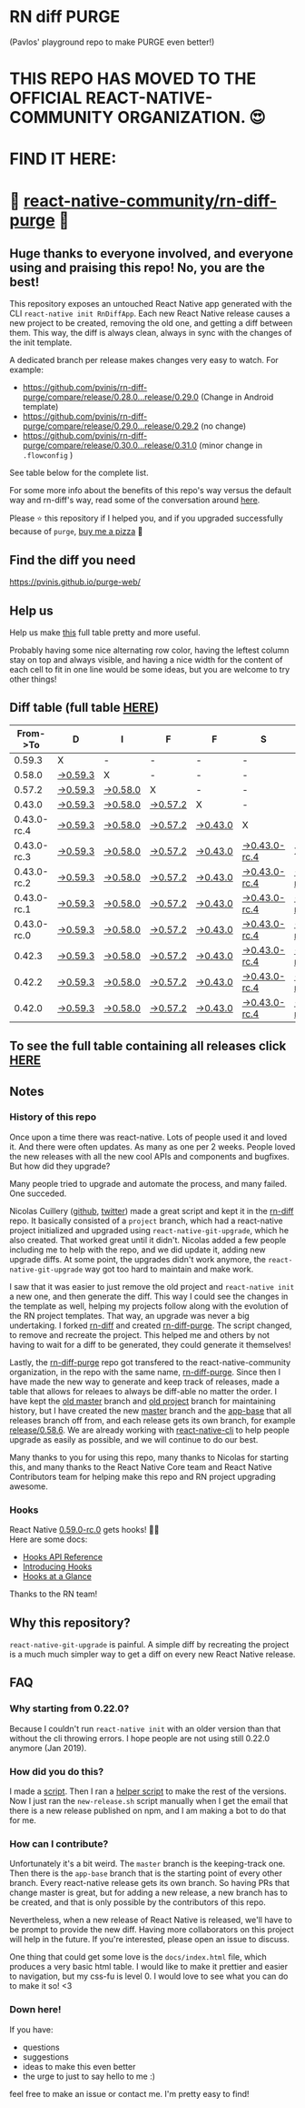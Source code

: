 # RN diff PURGE
(Pavlos' playground repo to make PURGE even better!)

# THIS REPO HAS MOVED TO THE OFFICIAL REACT-NATIVE-COMMUNITY ORGANIZATION. 😍
# FIND IT HERE:  
# 💪 [react-native-community/rn-diff-purge](https://github.com/react-native-community/rn-diff-purge) 🎉
## Huge thanks to everyone involved, and everyone using and praising this repo! No, you are the best!

This repository exposes an untouched React Native app generated with the CLI
`react-native init RnDiffApp`. Each new React Native release causes a new project to be created, removing the old one, and getting a diff between them. This way, the diff is always clean, always in sync with the changes of the init template.

A dedicated branch per release makes changes very easy
to watch. For example:

* https://github.com/pvinis/rn-diff-purge/compare/release/0.28.0...release/0.29.0
(Change in Android template)
* https://github.com/pvinis/rn-diff-purge/compare/release/0.29.0...release/0.29.2
(no change)
* https://github.com/pvinis/rn-diff-purge/compare/release/0.30.0...release/0.31.0
(minor change in `.flowconfig` )

See table below for the complete list.

For some more info about the benefits of this repo's way versus the default way and rn-diff's way, read some of the conversation around [here](https://github.com/react-native-community/discussions-and-proposals/issues/68#issuecomment-452227478).

Please :star: this repository if I helped you, and if you upgraded successfully because of `purge`, [buy me a pizza](https://www.buymeacoffee.com/DGWwHVZ4s) :pizza:

## Find the diff you need
https://pvinis.github.io/purge-web/

## Help us
Help us make [this](https://pvinis.github.io/rn-diff-purge) full table pretty and more useful.

Probably having some nice alternating row color, having the leftest column stay on top and always visible, and having a nice width for the content of each cell to fit in one line would be some ideas, but you are welcome to try other things!

## Diff table (full table [HERE](https://pvinis.github.io/rn-diff-purge))

| From->To    | D                                                                                               | I                                                                                               | F                                                                                               | F                                                                                               | S                                                                                                         |                                                                                                           | =                                                                                                         | =                                                                                                         |                                                                                                      | F                                                                                          | U                                                                                          | N   |
| ----------- | ----------------------------------------------------------------------------------------------- | ----------------------------------------------------------------------------------------------- | ----------------------------------------------------------------------------------------------- | ----------------------------------------------------------------------------------------------- | --------------------------------------------------------------------------------------------------------- | --------------------------------------------------------------------------------------------------------- | --------------------------------------------------------------------------------------------------------- | --------------------------------------------------------------------------------------------------------- | ---------------------------------------------------------------------------------------------------- | ------------------------------------------------------------------------------------------ | ------------------------------------------------------------------------------------------ | --- |
| 0.59.3      | X                                                                                               | -                                                                                               | -                                                                                               | -                                                                                               | -                                                                                                         | -                                                                                                         | -                                                                                                         | -                                                                                                         | -                                                                                                    | -                                                                                          | -                                                                                          | -   |
| 0.58.0      | [->0.59.3](https://github.com/pvinis/rn-diff-purge/compare/release/0.58.0..release/0.59.3)      | X                                                                                               | -                                                                                               | -                                                                                               | -                                                                                                         | -                                                                                                         | -                                                                                                         | -                                                                                                         | -                                                                                                    | -                                                                                          | -                                                                                          | -   |
| 0.57.2      | [->0.59.3](https://github.com/pvinis/rn-diff-purge/compare/release/0.57.2..release/0.59.3)      | [->0.58.0](https://github.com/pvinis/rn-diff-purge/compare/release/0.57.2..release/0.58.0)      | X                                                                                               | -                                                                                               | -                                                                                                         | -                                                                                                         | -                                                                                                         | -                                                                                                         | -                                                                                                    | -                                                                                          | -                                                                                          | -   |
| 0.43.0      | [->0.59.3](https://github.com/pvinis/rn-diff-purge/compare/release/0.43.0..release/0.59.3)      | [->0.58.0](https://github.com/pvinis/rn-diff-purge/compare/release/0.43.0..release/0.58.0)      | [->0.57.2](https://github.com/pvinis/rn-diff-purge/compare/release/0.43.0..release/0.57.2)      | X                                                                                               | -                                                                                                         | -                                                                                                         | -                                                                                                         | -                                                                                                         | -                                                                                                    | -                                                                                          | -                                                                                          | -   |
| 0.43.0-rc.4 | [->0.59.3](https://github.com/pvinis/rn-diff-purge/compare/release/0.43.0-rc.4..release/0.59.3) | [->0.58.0](https://github.com/pvinis/rn-diff-purge/compare/release/0.43.0-rc.4..release/0.58.0) | [->0.57.2](https://github.com/pvinis/rn-diff-purge/compare/release/0.43.0-rc.4..release/0.57.2) | [->0.43.0](https://github.com/pvinis/rn-diff-purge/compare/release/0.43.0-rc.4..release/0.43.0) | X                                                                                                         | -                                                                                                         | -                                                                                                         | -                                                                                                         | -                                                                                                    | -                                                                                          | -                                                                                          | -   |
| 0.43.0-rc.3 | [->0.59.3](https://github.com/pvinis/rn-diff-purge/compare/release/0.43.0-rc.3..release/0.59.3) | [->0.58.0](https://github.com/pvinis/rn-diff-purge/compare/release/0.43.0-rc.3..release/0.58.0) | [->0.57.2](https://github.com/pvinis/rn-diff-purge/compare/release/0.43.0-rc.3..release/0.57.2) | [->0.43.0](https://github.com/pvinis/rn-diff-purge/compare/release/0.43.0-rc.3..release/0.43.0) | [->0.43.0-rc.4](https://github.com/pvinis/rn-diff-purge/compare/release/0.43.0-rc.3..release/0.43.0-rc.4) | X                                                                                                         | -                                                                                                         | -                                                                                                         | -                                                                                                    | -                                                                                          | -                                                                                          | -   |
| 0.43.0-rc.2 | [->0.59.3](https://github.com/pvinis/rn-diff-purge/compare/release/0.43.0-rc.2..release/0.59.3) | [->0.58.0](https://github.com/pvinis/rn-diff-purge/compare/release/0.43.0-rc.2..release/0.58.0) | [->0.57.2](https://github.com/pvinis/rn-diff-purge/compare/release/0.43.0-rc.2..release/0.57.2) | [->0.43.0](https://github.com/pvinis/rn-diff-purge/compare/release/0.43.0-rc.2..release/0.43.0) | [->0.43.0-rc.4](https://github.com/pvinis/rn-diff-purge/compare/release/0.43.0-rc.2..release/0.43.0-rc.4) | [->0.43.0-rc.3](https://github.com/pvinis/rn-diff-purge/compare/release/0.43.0-rc.2..release/0.43.0-rc.3) | X                                                                                                         | -                                                                                                         | -                                                                                                    | -                                                                                          | -                                                                                          | -   |
| 0.43.0-rc.1 | [->0.59.3](https://github.com/pvinis/rn-diff-purge/compare/release/0.43.0-rc.1..release/0.59.3) | [->0.58.0](https://github.com/pvinis/rn-diff-purge/compare/release/0.43.0-rc.1..release/0.58.0) | [->0.57.2](https://github.com/pvinis/rn-diff-purge/compare/release/0.43.0-rc.1..release/0.57.2) | [->0.43.0](https://github.com/pvinis/rn-diff-purge/compare/release/0.43.0-rc.1..release/0.43.0) | [->0.43.0-rc.4](https://github.com/pvinis/rn-diff-purge/compare/release/0.43.0-rc.1..release/0.43.0-rc.4) | [->0.43.0-rc.3](https://github.com/pvinis/rn-diff-purge/compare/release/0.43.0-rc.1..release/0.43.0-rc.3) | [->0.43.0-rc.2](https://github.com/pvinis/rn-diff-purge/compare/release/0.43.0-rc.1..release/0.43.0-rc.2) | X                                                                                                         | -                                                                                                    | -                                                                                          | -                                                                                          | -   |
| 0.43.0-rc.0 | [->0.59.3](https://github.com/pvinis/rn-diff-purge/compare/release/0.43.0-rc.0..release/0.59.3) | [->0.58.0](https://github.com/pvinis/rn-diff-purge/compare/release/0.43.0-rc.0..release/0.58.0) | [->0.57.2](https://github.com/pvinis/rn-diff-purge/compare/release/0.43.0-rc.0..release/0.57.2) | [->0.43.0](https://github.com/pvinis/rn-diff-purge/compare/release/0.43.0-rc.0..release/0.43.0) | [->0.43.0-rc.4](https://github.com/pvinis/rn-diff-purge/compare/release/0.43.0-rc.0..release/0.43.0-rc.4) | [->0.43.0-rc.3](https://github.com/pvinis/rn-diff-purge/compare/release/0.43.0-rc.0..release/0.43.0-rc.3) | [->0.43.0-rc.2](https://github.com/pvinis/rn-diff-purge/compare/release/0.43.0-rc.0..release/0.43.0-rc.2) | [->0.43.0-rc.1](https://github.com/pvinis/rn-diff-purge/compare/release/0.43.0-rc.0..release/0.43.0-rc.1) | X                                                                                                    | -                                                                                          | -                                                                                          | -   |
| 0.42.3      | [->0.59.3](https://github.com/pvinis/rn-diff-purge/compare/release/0.42.3..release/0.59.3)      | [->0.58.0](https://github.com/pvinis/rn-diff-purge/compare/release/0.42.3..release/0.58.0)      | [->0.57.2](https://github.com/pvinis/rn-diff-purge/compare/release/0.42.3..release/0.57.2)      | [->0.43.0](https://github.com/pvinis/rn-diff-purge/compare/release/0.42.3..release/0.43.0)      | [->0.43.0-rc.4](https://github.com/pvinis/rn-diff-purge/compare/release/0.42.3..release/0.43.0-rc.4)      | [->0.43.0-rc.3](https://github.com/pvinis/rn-diff-purge/compare/release/0.42.3..release/0.43.0-rc.3)      | [->0.43.0-rc.2](https://github.com/pvinis/rn-diff-purge/compare/release/0.42.3..release/0.43.0-rc.2)      | [->0.43.0-rc.1](https://github.com/pvinis/rn-diff-purge/compare/release/0.42.3..release/0.43.0-rc.1)      | [->0.43.0-rc.0](https://github.com/pvinis/rn-diff-purge/compare/release/0.42.3..release/0.43.0-rc.0) | X                                                                                          | -                                                                                          | -   |
| 0.42.2      | [->0.59.3](https://github.com/pvinis/rn-diff-purge/compare/release/0.42.2..release/0.59.3)      | [->0.58.0](https://github.com/pvinis/rn-diff-purge/compare/release/0.42.2..release/0.58.0)      | [->0.57.2](https://github.com/pvinis/rn-diff-purge/compare/release/0.42.2..release/0.57.2)      | [->0.43.0](https://github.com/pvinis/rn-diff-purge/compare/release/0.42.2..release/0.43.0)      | [->0.43.0-rc.4](https://github.com/pvinis/rn-diff-purge/compare/release/0.42.2..release/0.43.0-rc.4)      | [->0.43.0-rc.3](https://github.com/pvinis/rn-diff-purge/compare/release/0.42.2..release/0.43.0-rc.3)      | [->0.43.0-rc.2](https://github.com/pvinis/rn-diff-purge/compare/release/0.42.2..release/0.43.0-rc.2)      | [->0.43.0-rc.1](https://github.com/pvinis/rn-diff-purge/compare/release/0.42.2..release/0.43.0-rc.1)      | [->0.43.0-rc.0](https://github.com/pvinis/rn-diff-purge/compare/release/0.42.2..release/0.43.0-rc.0) | [->0.42.3](https://github.com/pvinis/rn-diff-purge/compare/release/0.42.2..release/0.42.3) | X                                                                                          | -   |
| 0.42.0      | [->0.59.3](https://github.com/pvinis/rn-diff-purge/compare/release/0.42.0..release/0.59.3)      | [->0.58.0](https://github.com/pvinis/rn-diff-purge/compare/release/0.42.0..release/0.58.0)      | [->0.57.2](https://github.com/pvinis/rn-diff-purge/compare/release/0.42.0..release/0.57.2)      | [->0.43.0](https://github.com/pvinis/rn-diff-purge/compare/release/0.42.0..release/0.43.0)      | [->0.43.0-rc.4](https://github.com/pvinis/rn-diff-purge/compare/release/0.42.0..release/0.43.0-rc.4)      | [->0.43.0-rc.3](https://github.com/pvinis/rn-diff-purge/compare/release/0.42.0..release/0.43.0-rc.3)      | [->0.43.0-rc.2](https://github.com/pvinis/rn-diff-purge/compare/release/0.42.0..release/0.43.0-rc.2)      | [->0.43.0-rc.1](https://github.com/pvinis/rn-diff-purge/compare/release/0.42.0..release/0.43.0-rc.1)      | [->0.43.0-rc.0](https://github.com/pvinis/rn-diff-purge/compare/release/0.42.0..release/0.43.0-rc.0) | [->0.42.3](https://github.com/pvinis/rn-diff-purge/compare/release/0.42.0..release/0.42.3) | [->0.42.2](https://github.com/pvinis/rn-diff-purge/compare/release/0.42.0..release/0.42.2) | X   |

## To see the full table containing all releases click [HERE](https://pvinis.github.io/rn-diff-purge)

## Notes

### History of this repo

Once upon a time there was react-native. Lots of people used it and loved it. And there were often updates. As many as one per 2 weeks. People loved the new releases with all the new cool APIs and components and bugfixes. But how did they upgrade?

Many people tried to upgrade and automate the process, and many failed. One succeded.

Nicolas Cuillery ([github](https://github.com/ncuillery), [twitter](https://twitter.com/ncuillery)) made a great script and kept it in the [rn-diff](https://github.com/ncuillery/rn-diff) repo. It basically consisted of a `project` branch, which had a react-native project initialized and upgraded using `react-native-git-upgrade`, which he also created. That worked great until it didn't. Nicolas added a few people including me to help with the repo, and we did update it, adding new upgrade diffs. At some point, the upgrades didn't work anymore, the `react-native-git-upgrade` way got too hard to maintain and make work.

I saw that it was easier to just remove the old project and `react-native init` a new one, and then generate the diff. This way I could see the changes in the template as well, helping my projects follow along with the evolution of the RN project templates. That way, an upgrade was never a big undertaking. I forked [rn-diff](https://github.com/ncuillery/rn-diff) and created [rn-diff-purge](https://github.com/pvinis/rn-diff-purge). The script changed, to remove and recreate the project. This helped me and others by not having to wait for a diff to be generated, they could generate it themselves!

Lastly, the [rn-diff-purge](https://github.com/pvinis/rn-diff-purge) repo got transfered to the react-native-community organization, in the repo with the same name, [rn-diff-purge](https://github.com/react-native-community/rn-diff-purge). Since then I have made the new way to generate and keep track of releases, made a table that allows for releaes to always be diff-able no matter the order. I have kept the [old master](https://github.com/pvinis/rn-diff-purge/tree/old/master) branch and [old project](https://github.com/pvinis/rn-diff-purge/tree/old/project) branch for maintaining history, but I have created the new [master](https://github.com/pvinis/rn-diff-purge/tree/master) branch and the [app-base](https://github.com/pvinis/rn-diff-purge/tree/app-base) that all releases branch off from, and each release gets its own branch, for example [release/0.58.6](https://github.com/pvinis/rn-diff-purge/tree/release/0.58.6). We are already working with [react-native-cli](https://github.com/react-native-community/react-native-cli) to help people upgrade as easily as possible, and we will continue to do our best.

Many thanks to you for using this repo, many thanks to Nicolas for starting this, and many thanks to the React Native Core team and React Native Contributors team for helping make this repo and RN project upgrading awesome.

### Hooks
React Native [0.59.0-rc.0](https://github.com/pvinis/rn-diff-purge#version-changes) gets hooks! 🎉🥳  
Here are some docs:
- [Hooks API Reference](https://reactjs.org/docs/hooks-reference.html)
- [Introducing Hooks](https://reactjs.org/docs/hooks-intro.html)
- [Hooks at a Glance](https://reactjs.org/docs/hooks-overview.html)

Thanks to the RN team!

## Why this repository?
`react-native-git-upgrade` is painful. A simple diff by recreating the project is a much much simpler way to get a diff on every new React Native release.

## FAQ

### Why starting from 0.22.0?

Because I couldn't run `react-native init` with an older version than that without the cli throwing errors. I hope people are not using still 0.22.0 anymore (Jan 2019).

### How did you do this?

I made a [script](https://github.com/pvinis/rn-diff-purge/blob/master/new-release.sh). Then I ran a [helper script](https://github.com/pvinis/rn-diff-purge/blob/master/new-release.sh) to make the rest of the versions.
Now I just ran the `new-release.sh` script manually when I get the email that there is a new release published on npm, and I am making a bot to do that for me.

### How can I contribute?

Unfortunately it's a bit weird. The `master` branch is the keeping-track one. Then there is the `app-base` branch that is the starting point of every other branch. Every react-native release gets its own branch. So having PRs that change master is great, but for adding a new release, a new branch has to be created, and that is only possible by the contributors of this repo.

Nevertheless, when a new release of React Native is released, we'll have to be prompt to provide
the new diff. Having more collaborators on this project will help in the future. If you're interested, please open an issue to discuss.

One thing that could get some love is the `docs/index.html` file, which produces a very basic html table. I would like to make it prettier and easier to navigation, but my css-fu is level 0. I would love to see what you can do to make it so! <3

### Down here!

If you have: 
- questions
- suggestions
- ideas to make this even better
- the urge to just to say hello to me :)

feel free to make an issue or contact me. I'm pretty easy to find!
